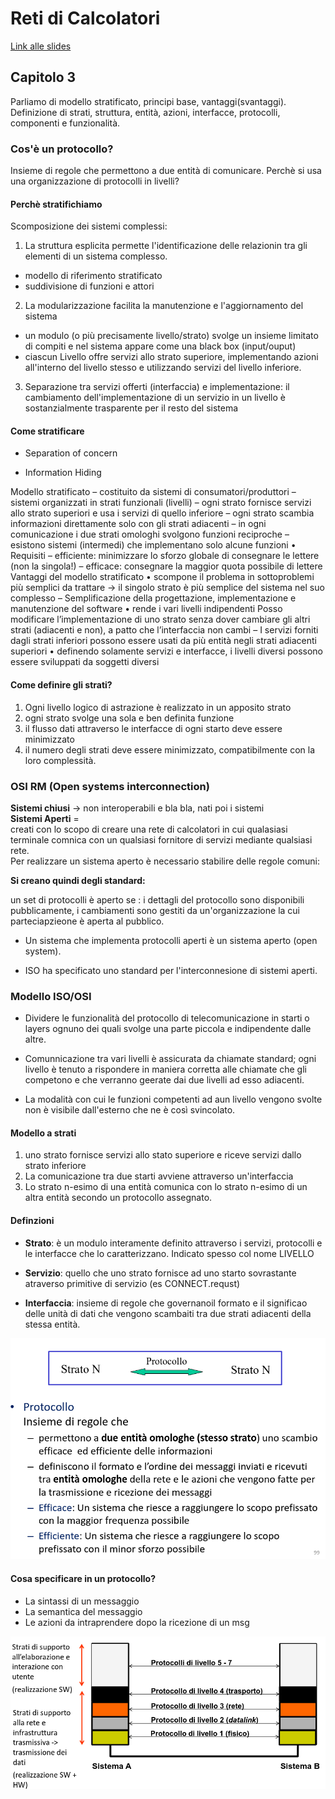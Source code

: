# Reti di Calcolatori

[Link alle slides](https://elearning.di.unipi.it/pluginfile.php/76326/mod_resource/content/1/L01_intro_reti_parte3.pdf)

## Capitolo 3

Parliamo di modello stratificato, principi base, vantaggi(svantaggi).
Definizione di strati, struttura, entità, azioni, interfacce, protocolli, componenti e funzionalità.

### Cos'è un protocollo?

Insieme di regole che permettono a due entità di comunicare.
Perchè si usa una organizzazione di protocolli in livelli?

#### Perchè stratifichiamo

Scomposizione dei sistemi complessi:

1. La struttura esplicita permette l'identificazione delle relazionin tra gli elementi di un sistema complesso.

- modello di riferimento stratificato
- suddivisione di funzioni e attori

2. La modularizzazione facilita la manutenzione e l'aggiornamento del sistema

- un modulo (o più precisamente livello/strato) svolge un insieme limitato di compiti e nel sistema appare come una black box (input/ouput)
- ciascun Livello offre servizi allo strato superiore, implementando azioni all'interno del livello stesso e utilizzando servizi del livello inferiore.

3. Separazione tra servizi offerti (interfaccia) e implementazione: il cambiamento dell'implementazione di un servizio in un livello è sostanzialmente trasparente per il resto del sistema

#### Come stratificare

- Separation of concern

- Information Hiding

Modello stratificato
– costituito da sistemi di consumatori/produttori
– sistemi organizzati in strati funzionali (livelli)
– ogni strato fornisce servizi allo strato superiori e usa i servizi di quello
inferiore
– ogni strato scambia informazioni direttamente solo con gli strati
adiacenti
– in ogni comunicazione i due strati omologhi svolgono funzioni
reciproche
– esistono sistemi (intermedi) che implementano solo alcune funzioni
• Requisiti
– efficiente: minimizzare lo sforzo globale di consegnare le lettere (non
la singola!)
– efficace: consegnare la maggior quota possibile di lettere
Vantaggi del modello stratificato
• scompone il problema in sottoproblemi più semplici da trattare -> il
singolo strato è più semplice del sistema nel suo complesso
– Semplificazione della progettazione, implementazione e manutenzione
del software
• rende i vari livelli indipendenti
Posso modificare l’implementazione di uno strato senza dover cambiare gli
altri strati (adiacenti e non), a patto che l’interfaccia non cambi
– I servizi forniti dagli strati inferiori possono essere usati da più entità negli
strati adiacenti superiori
• definendo solamente servizi e interfacce, i livelli diversi possono essere
sviluppati da soggetti diversi

#### Come definire gli strati?

1. Ogni livello logico di astrazione è realizzato in un apposito strato
2. ogni strato svolge una sola e ben definita funzione
3. il flusso dati attraverso le interfacce di ogni starto deve essere minimizzato
4. il numero degli strati deve essere minimizzato, compatibilmente con la loro complessità.

### OSI RM (Open systems interconnection)

**Sistemi chiusi** -> non interoperabili e bla bla, nati poi i sistemi  
**Sistemi Aperti** =  
creati con lo scopo di creare una rete di calcolatori in cui qualasiasi terminale comnica con un qualsiasi fornitore di servizi mediante qualsiasi rete.  
Per realizzare un sistema aperto è necessario stabilire delle regole comuni:

**Si creano quindi degli standard:**

un set di protocolli è aperto se : i dettagli del protocollo sono disponibili pubblicamente, i cambiamenti sono gestiti da un'organizzazione la cui parteciapzieone è aperta al pubblico.

- Un sistema che implementa protocolli aperti è un sistema aperto (open system).

- ISO ha specificato uno standard per l'interconnesione di sistemi aperti.

### Modello ISO/OSI

- Dividere le funzionalità del protocollo di telecomunicazione in starti o layers ognuno dei quali svolge una parte piccola e indipendente dalle altre.

- Comunnicazione tra vari livelli è assicurata da chiamate standard; ogni livello è tenuto a rispondere in maniera corretta alle chiamate che gli competono e che verranno geerate dai due livelli ad esso adiacenti.

- La modalità con cui le funzioni competenti ad aun livello vengono svolte non è visibile dall'esterno che ne è così svincolato.

#### Modello a strati

1. uno strato fornisce servizi allo stato superiore e riceve servizi dallo strato inferiore
2. La comunicazione tra due starti avviene attraverso un'interfaccia
3. Lo strato n-esimo di una entità comunica con lo strato n-esimo di un altra entità secondo un protocollo assegnato.

#### Definzioni

- **Strato**: è un modulo interamente definito attraverso i servizi, protocolli e le interfacce che lo caratterizzano. Indicato spesso col nome LIVELLO

- **Servizio**: quello che uno strato fornisce ad uno starto sovrastante atraverso primitive di servizio (es CONNECT.requst)

- **Interfaccia**: insieme di regole che governanoil formato e il significao delle unità di dati che vengono scambaiti tra due strati adiacenti della stessa entità.

<p align="center">
  <img src="./assets/rt3-1.png" alt="lan" />
</p>

#### Cosa specificare in un protocollo?

- La sintassi di un messaggio
- La semantica del messaggio
- Le azioni da intraprendere dopo la ricezione di un msg

<p align="center">
  <img src="./assets/rt3-2.png" alt="lan" />
</p>
